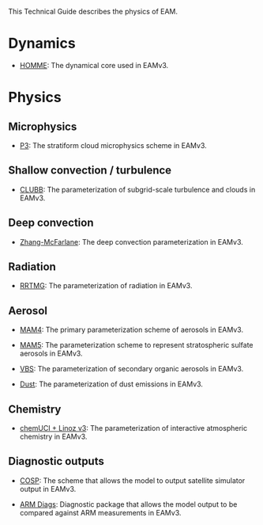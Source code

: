 This Technical Guide describes the physics of EAM.

# Dynamics

- [HOMME](homme.md): The dynamical core used in EAMv3.

# Physics

## Microphysics

- [P3](p3.md): The stratiform cloud microphysics scheme in EAMv3.

## Shallow convection / turbulence

- [CLUBB](clubb.md): The parameterization of subgrid-scale turbulence and clouds in EAMv3.

## Deep convection

- [Zhang-McFarlane](zm.md): The deep convection parameterization in EAMv3.

## Radiation

- [RRTMG](rrtmg.md): The parameterization of radiation in EAMv3.

## Aerosol

- [MAM4](mam4.md): The primary parameterization scheme of aerosols in EAMv3.  

- [MAM5](mam5.md): The parameterization scheme to represent stratospheric sulfate aerosols in EAMv3.

- [VBS](vbs.md): The parameterization of secondary organic aerosols in EAMv3.

- [Dust](dust.md): The parameterization of dust emissions in EAMv3.

## Chemistry

- [chemUCI + Linoz v3](chemUCIlinozv3.md): The parameterization of interactive atmospheric chemistry in EAMv3.

## Diagnostic outputs

- [COSP](cosp.md): The scheme that allows the model to output satellite simulator output in EAMv3.

- [ARM Diags](armdiags.md): Diagnostic package that allows the model output to be compared against ARM measurements in EAMv3.
